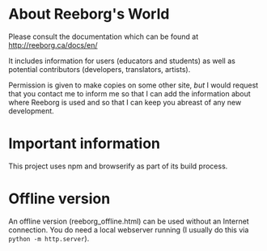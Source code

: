 About Reeborg's World
============================================

Please consult the documentation which can be found at
http://reeborg.ca/docs/en/

It includes information for users (educators and students) as
well as potential contributors (developers, translators, artists).

Permission is given to make copies
on some other site, *but* I would request that you contact me to inform me
so that I can add the information about where Reeborg is used and so that
I can keep you abreast of any new development.

Important information
=====================

This project uses npm and browserify as part of its build process.

Offline version
===============

An offline version (reeborg_offline.html) can be used without an Internet connection.
You do need a local webserver running (I usually do this via `python -m http.server`).


